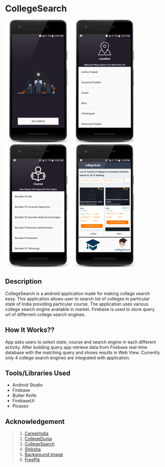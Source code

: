 # CollegeSearch

<img src="Screenshot/screen1.png" height="400"><img src="Screenshot/screen2.png" height="400"><img src="Screenshot/screen3.png" height="400"><img src="Screenshot/screen4.png" height="400">


## Description

CollegeSearch is a android application made for making college search easy. This application allows user to search list of colleges in particular state of India providing particular course. The application uses various college search engine available in market.
Firebase is used to store query url of differrent college search engines.

## How It Works??
   
 App asks users to select state, course and search engine in each different activity. After building query app retrieve data from
 Firebase real-time database with the matching query and shows results in Web View.
 Currently only 4 college search engines are integrated with application.

## Tools/Libraries Used
  
  * Android Studio
  * Firebase 
  * Butter Knife 
  * FirebaseUI   
  * Picasso
  
   
## Acknowledgement

  > 1. [CareerIndia](https://www.careerindia.com)  
  > 2. [CollegeDunia](https://collegedunia.com)
  > 3. [CollegeSearch](https://www.collegesearch.in)
  > 4. [Shiksha](https://www.shiksha.com)
  > 5. [Background Image](https://wall.alphacoders.com/big.php?i=480421)
  > 6. [FreePik](https://www.freepik.com/)
 
           

 
